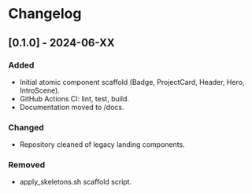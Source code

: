 # Changelog

## [0.1.0] - 2024-06-XX
### Added
- Initial atomic component scaffold (Badge, ProjectCard, Header, Hero, IntroScene).
- GitHub Actions CI: lint, test, build.
- Documentation moved to /docs.

### Changed
- Repository cleaned of legacy landing components.

### Removed
- apply_skeletons.sh scaffold script.
